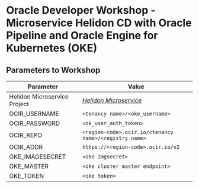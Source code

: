# Oracle Developer Workshop - Microservice Helidon CD with Oracle Pipeline and Oracle Engine for Kubernetes (OKE)

## Parameters to Workshop

| Parameter                    | Value                                                     |
| ---------------------------- | --------------------------------------------------------- |
| Helidon Microservice Project | *[Helidon Microservice](https://github.com/pasimoes/helidon-quickstart-se)* |
| OCIR_USERNAME                | `<tenancy name>/<oke_username>`                           |
| OCIR_PASSWORD                | `<ok_user_auth_token>`                                    |
| OCIR_REPO                    | `<region-code>.ocir.io/<tenancy name>/<registry name>`    |
| OCIR_ADDR                    | `https://<region-code>.ocir.io/v2`                        | 
| OKE_IMAGESECRET              | `<oke imgsecret>`                                         |
| OKE_MASTER                   | `<oke cluster master endpoint>`                           |
| OKE_TOKEN                    | `<oke token>`                                             |

